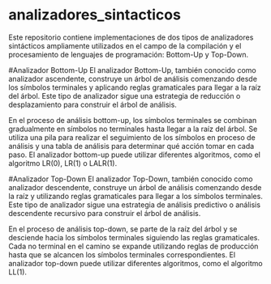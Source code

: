 # analizadores_sintacticos
Este repositorio contiene implementaciones de dos tipos de analizadores sintácticos ampliamente utilizados en el campo de la compilación y el procesamiento de lenguajes de programación: Bottom-Up y Top-Down.

#Analizador Bottom-Up
El analizador Bottom-Up, también conocido como analizador ascendente, construye un árbol de análisis comenzando desde los símbolos terminales y aplicando reglas gramaticales para llegar a la raíz del árbol. Este tipo de analizador sigue una estrategia de reducción o desplazamiento para construir el árbol de análisis.

En el proceso de análisis bottom-up, los símbolos terminales se combinan gradualmente en símbolos no terminales hasta llegar a la raíz del árbol. Se utiliza una pila para realizar el seguimiento de los símbolos en proceso de análisis y una tabla de análisis para determinar qué acción tomar en cada paso. El analizador bottom-up puede utilizar diferentes algoritmos, como el algoritmo LR(0), LR(1) o LALR(1).

#Analizador Top-Down
El analizador Top-Down, también conocido como analizador descendente, construye un árbol de análisis comenzando desde la raíz y utilizando reglas gramaticales para llegar a los símbolos terminales. Este tipo de analizador sigue una estrategia de análisis predictivo o análisis descendente recursivo para construir el árbol de análisis.

En el proceso de análisis top-down, se parte de la raíz del árbol y se desciende hacia los símbolos terminales siguiendo las reglas gramaticales. Cada no terminal en el camino se expande utilizando reglas de producción hasta que se alcancen los símbolos terminales correspondientes. El analizador top-down puede utilizar diferentes algoritmos, como el algoritmo LL(1).

